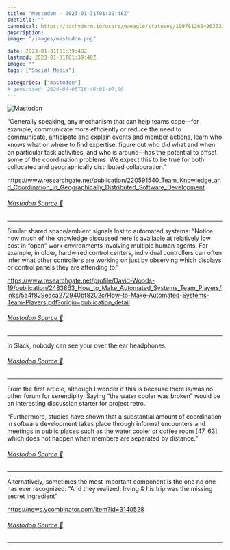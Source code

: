 ```yaml
---
title: "Mastodon - 2023-01-31T01:39:48Z"
subtitle: ""
canonical: https://hachyderm.io/users/mweagle/statuses/109781266496352368
description:
image: "/images/mastodon.png"

date: 2023-01-31T01:39:48Z
lastmod: 2023-01-31T01:39:48Z
image: ""
tags: ["Social Media"]

categories: ["mastodon"]
# generated: 2024-04-05T16:46:01-07:00
---
```

![Mastodon](/images/mastodon.png)

<p>“Generally speaking, any mechanism that can help teams cope—for example, communicate more efﬁciently or reduce the need to communicate, anticipate and explain events and member actions, learn who knows what or where to ﬁnd expertise, ﬁgure out who did what and when on particular task activities, and who is around—has the potential to offset some of the coordination problems. We expect this to be true for both collocated and geographically distributed collaboration.”</p><p><a href="https://www.researchgate.net/publication/220591540_Team_Knowledge_and_Coordination_in_Geographically_Distributed_Software_Development" target="_blank" rel="nofollow noopener noreferrer" translate="no"><span class="invisible">https://www.</span><span class="ellipsis">researchgate.net/publication/2</span><span class="invisible">20591540_Team_Knowledge_and_Coordination_in_Geographically_Distributed_Software_Development</span></a></p>


###### [Mastodon Source 🐘](https://hachyderm.io/@mweagle/109781266496352368)

___

<p>Similar shared space/ambient signals lost to automated systems: “Notice how much of the knowledge discussed here is available at relatively low cost in “open” work environments involving multiple human agents. For example, in older, hardwired control centers, individual controllers can often infer what other controllers are working on just by observing which displays or control panels they are attending to.”</p><p><a href="https://www.researchgate.net/profile/David-Woods-19/publication/2483863_How_to_Make_Automated_Systems_Team_Players/links/5a4f829eaca272940bf8202c/How-to-Make-Automated-Systems-Team-Players.pdf?origin=publication_detail" target="_blank" rel="nofollow noopener noreferrer" translate="no"><span class="invisible">https://www.</span><span class="ellipsis">researchgate.net/profile/David</span><span class="invisible">-Woods-19/publication/2483863_How_to_Make_Automated_Systems_Team_Players/links/5a4f829eaca272940bf8202c/How-to-Make-Automated-Systems-Team-Players.pdf?origin=publication_detail</span></a></p>


###### [Mastodon Source 🐘](https://hachyderm.io/@mweagle/109781281219571915)

___

<p>In Slack, nobody can see your over the ear headphones.</p>


###### [Mastodon Source 🐘](https://hachyderm.io/@mweagle/109781292978053969)

___

<p>From the first article, although I wonder if this is because there is/was no other forum for serendipity. Saying “the water cooler was broken” would be an interesting discussion starter for project retro. </p><p>“Furthermore, studies have shown that a substantial amount of coordination in software development takes place through informal encounters and meetings in public places such as the water cooler or coffee room [47, 63], which does not happen when members are separated by distance.”</p>


###### [Mastodon Source 🐘](https://hachyderm.io/@mweagle/109781322486128756)

___

<p>Alternatively, sometimes the most important component is the one no one has ever recognized: “And they realized: Irving &amp; his trip was the missing secret ingredient”</p><p><a href="https://news.ycombinator.com/item?id=3140528" target="_blank" rel="nofollow noopener noreferrer" translate="no"><span class="invisible">https://</span><span class="ellipsis">news.ycombinator.com/item?id=3</span><span class="invisible">140528</span></a></p>


###### [Mastodon Source 🐘](https://hachyderm.io/@mweagle/109781331861162876)

___
